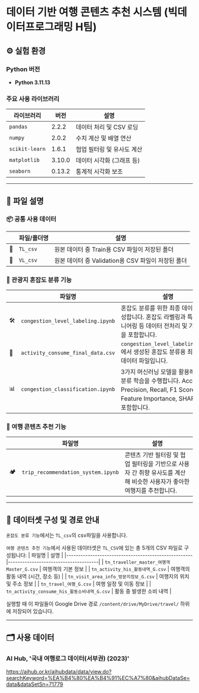 # 데이터 기반 여행 콘텐츠 추천 시스템 (빅데이터프로그래밍 H팀)

## ⚙️ 실험 환경 

### Python 버전

- **Python 3.11.13**

### 주요 사용 라이브러리

| 라이브러리        | 버전     | 설명                             |
|------------------|----------|----------------------------------|
| `pandas`         | 2.2.2    | 데이터 처리 및 CSV 로딩          |
| `numpy`          | 2.0.2    | 수치 계산 및 배열 연산           |
| `scikit-learn`   | 1.6.1    | 협업 필터링 및 유사도 계산       |
| `matplotlib`     | 3.10.0   | 데이터 시각화 (그래프 등)        |
| `seaborn`        | 0.13.2   | 통계적 시각화 보조               |

---
## 📝 파일 설명

### 📦 공통 사용 데이터  
|  | 파일/폴더명 | 설명 |
|--------|--------------|------|
| 📂 | `TL_csv` | 원본 데이터 중 Train용 CSV 파일이 저장된 폴더 |
| 📂 | `VL_csv` | 원본 데이터 중 Validation용 CSV 파일이 저장된 폴더 |


### 📍 관광지 혼잡도 분류 기능  
|  | 파일명 | 설명 |
|--------|--------|------|
| 🛠️ | `congestion_level_labeling.ipynb` | 혼잡도 분류를 위한 최종 데이터를 생성합니다. 혼잡도 라벨링과 특성 엔지니어링 등 데이터 전처리 및 가공 작업을 포함합니다. |
| 🧾 | `activity_consume_final_data.csv` | `congestion_level_labeling.ipynb`에서 생성된 혼잡도 분류용 최종 CSV 데이터 파일입니다. |
| 📊 | `congestion_classification.ipynb` | 3가지 머신러닝 모델을 활용해 혼잡도 분류 학습을 수행합니다. Accuracy, Precision, Recall, F1 Score 비교 및 Feature Importance, SHAP 분석을 포함합니다. |


### 📍 여행 콘텐츠 추천 기능
|  | 파일명 | 설명 |
|--------|--------|------|
|🏕️| `trip_recommendation_system.ipynb` | 콘텐츠 기반 필터링 및 협업 필터링을 기반으로 사용자 간 취향 유사도를 계산해 비슷한 사용자가 좋아한 여행지를 추천합니다. |

---
## 📁 데이터셋 구성 및 경로 안내

`혼잡도 분류 기능`에서는 `TL_csv`의 csv파일을 사용합니다.

`여행 콘텐츠 추천 기능`에서 사용된 데이터셋은 `TL_CSV`에 있는 총 5개의 CSV 파일로 구성됩니다:
| 파일명                                              | 설명                                 |
|-----------------------------------------------------|--------------------------------------|
| `tn_traveller_master_여행객 Master_G.csv`           | 여행객의 기본 정보                   |
| `tn_activity_his_활동내역_G.csv`                    | 여행객의 활동 내역 (시간, 장소 등)  |
| `tn_visit_area_info_방문지정보_G.csv`               | 여행지의 위치 및 주소 정보          |
| `tn_travel_여행_G.csv`                              | 여행 일정 및 이동 정보              |
| `tn_activity_consume_his_활동소비내역_G.csv`        | 활동 중 발생한 소비 내역            |

실행할 때 이 파일들이 Google Drive 경로 `/content/drive/MyDrive/travel/` 하위에 저장되어 있습니다.

---
## 🗂️ 사용 데이터

### AI Hub, '국내 여행로그 데이터(서부권) (2023)'
https://aihub.or.kr/aihubdata/data/view.do?searchKeyword=%EA%B4%80%EA%B4%91%EC%A7%80&aihubDataSe=data&dataSetSn=71779
